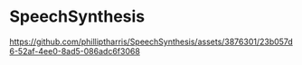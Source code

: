 # SpeechSynthesis



https://github.com/philliptharris/SpeechSynthesis/assets/3876301/23b057d6-52af-4ee0-8ad5-086adc6f3068

